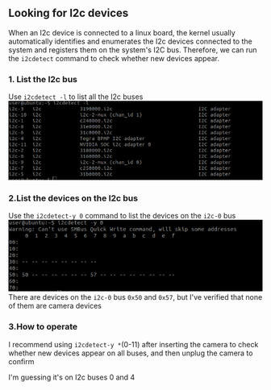 ## Looking for I2c devices

When an I2c device is connected to a linux board, the kernel usually automatically identifies and enumerates the I2c devices connected to the system and registers them on the system's I2C bus. Therefore, we can run the `i2cdetect` command to check whether new devices appear.

### 1. List the I2c bus
Use `i2cdetect -l` to list all the I2c buses
![img.png](image%2Fimg.png)
### 2.List the devices on the I2c bus
Use the `i2cdetect-y 0` command to list the devices on the `i2c-0` bus
![img_1.png](image%2Fimg_1.png)
There are devices on the `i2c-0` bus `0x50` and `0x57`, but I've verified that none of them are camera devices

### 3.How to operate
I recommend using `i2cdetect-y *`(0-11) after inserting the camera to check whether new devices appear on all buses, and then unplug the camera to confirm

I'm guessing it's on I2c buses 0 and 4